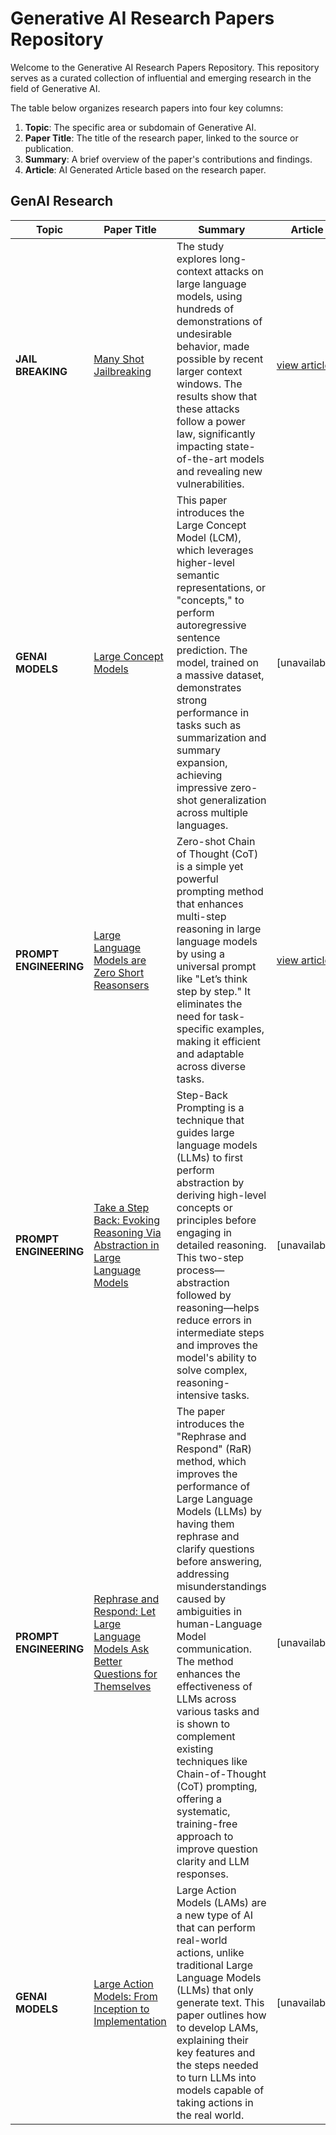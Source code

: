 # Generative AI Research Papers Repository

Welcome to the Generative AI Research Papers Repository. This repository serves as a curated collection of influential and emerging research in the field of Generative AI. 

The table below organizes research papers into four key columns:

1. **Topic**: The specific area or subdomain of Generative AI.
2. **Paper Title**: The title of the research paper, linked to the source or publication.
3. **Summary**: A brief overview of the paper's contributions and findings.
4. **Article**: AI Generated Article based on the research paper.
## GenAI Research

| Topic               | Paper Title                                                   | Summary                                                                                                                                                                    | Article                                                                                         |
|---------------------|---------------------------------------------------------------|----------------------------------------------------------------------------------------------------------------------------------------------------------------------------|-------------------------------------------------------------------------------------------------|
| **JAIL BREAKING**    | [Many Shot Jailbreaking](https://www-cdn.anthropic.com/af5633c94ed2beb282f6a53c595eb437e8e7b630/Many_Shot_Jailbreaking__2024_04_02_0936.pdf) | The study explores long-context attacks on large language models, using hundreds of demonstrations of undesirable behavior, made possible by recent larger context windows. The results show that these attacks follow a power law, significantly impacting state-of-the-art models and revealing new vulnerabilities. | [view article](https://github.com/manideep-malyala/genai-research/blob/main/articles/many-shot-jail-breaking.md) |
| **GENAI MODELS** | [Large Concept Models](https://arxiv.org/pdf/2412.08821v2)       | This paper introduces the Large Concept Model (LCM), which leverages higher-level semantic representations, or "concepts," to perform autoregressive sentence prediction. The model, trained on a massive dataset, demonstrates strong performance in tasks such as summarization and summary expansion, achieving impressive zero-shot generalization across multiple languages. | [unavailable]|
| **PROMPT ENGINEERING** | [Large Language Models are Zero Short Reasonsers](https://arxiv.org/pdf/2205.11916) | Zero-shot Chain of Thought (CoT) is a simple yet powerful prompting method that enhances multi-step reasoning in large language models by using a universal prompt like "Let’s think step by step." It eliminates the need for task-specific examples, making it efficient and adaptable across diverse tasks. | [view article](articles/zero-shot-cot.md) |
| **PROMPT ENGINEERING** | [Take a Step Back: Evoking Reasoning Via Abstraction in Large Language Models](https://arxiv.org/pdf/2310.06117) | Step-Back Prompting is a technique that guides large language models (LLMs) to first perform abstraction by deriving high-level concepts or principles before engaging in detailed reasoning. This two-step process—abstraction followed by reasoning—helps reduce errors in intermediate steps and improves the model's ability to solve complex, reasoning-intensive tasks. | [unavailable] |
| **PROMPT ENGINEERING** | [Rephrase and Respond: Let Large Language Models Ask Better Questions for Themselves](https://arxiv.org/pdf/2311.04205) | The paper introduces the "Rephrase and Respond" (RaR) method, which improves the performance of Large Language Models (LLMs) by having them rephrase and clarify questions before answering, addressing misunderstandings caused by ambiguities in human-Language Model communication. The method enhances the effectiveness of LLMs across various tasks and is shown to complement existing techniques like Chain-of-Thought (CoT) prompting, offering a systematic, training-free approach to improve question clarity and LLM responses. | [unavailable] | 
| **GENAI MODELS** | [Large Action Models: From Inception to Implementation](https://arxiv.org/pdf/2412.10047) | Large Action Models (LAMs) are a new type of AI that can perform real-world actions, unlike traditional Large Language Models (LLMs) that only generate text. This paper outlines how to develop LAMs, explaining their key features and the steps needed to turn LLMs into models capable of taking actions in the real world. | [unavailable] |
